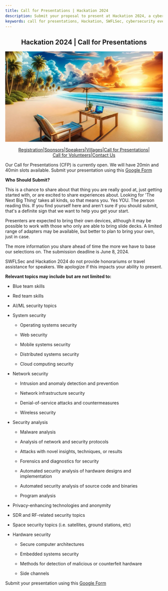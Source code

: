 ```yaml
---
title: Call for Presentations | Hackation 2024
description: Submit your proposal to present at Hackation 2024, a cybersecurity event by SWFLSec.
keywords: call for presentations, Hackation, SWFLSec, cybersecurity event
---
```

<h2 style="text-align: center;">Hackation 2024 | Call for Presentations</h2>

![Hackation Banner](images/hackation-banner.jpg)
<div style="display: flex; justify-content: center; flex-wrap: wrap;">
  <a href="registration">Registration</a> |
  <a href="sponsors">Sponsors</a> |
  <a href="speakers">Speakers</a> |
  <a href="villages">Villages</a> |
  <a href="call-for-presentations">Call for Presentations</a> |
  <a href="call-for-volunteers">Call for Volunteers</a> |
  <a href="https://forms.gle/BJsMjZXm45aiE7qm8">Contact Us</a>
</div>


Our Call for Presentations (CFP) is currently open. We will have 20min and 40min slots available. Submit your presentation using this [Google Form](https://forms.gle/HQZUdGRngn1okt2s9)

__**Who Should Submit?**__

This is a chance to share about that thing you are really good at, just getting started with, or are excited to share experiences about.  Looking for 'The Next Big Thing' takes all kinds, so that means you. Yes YOU. The person reading this.  If you find yourself here and aren't sure if you should submit, that's a definite sign that we want to help you get your start.

Presenters are expected to bring their own devices, although it may be possible to work with those who only are able to bring slide decks. A limited range of adapters may be available, but better to plan to bring your own, just in case.  

The more information you share ahead of time the more we have to base our selections on.  The submission deadline is June 8, 2024.

SWFLSec and Hackation 2024 do not provide honorariums or travel assistance for speakers. We apologize if this impacts your ability to present.  

**Relevant topics may include but are not limited to:**

- Blue team skills

- Red team skills

- AI/ML security topics

- System security

  - Operating systems security

  - Web security

  - Mobile systems security

  - Distributed systems security

  - Cloud computing security

- Network security

  - Intrusion and anomaly detection and prevention

  - Network infrastructure security

  - Denial-of-service attacks and countermeasures

  - Wireless security

- Security analysis

  - Malware analysis

  - Analysis of network and security protocols

  - Attacks with novel insights, techniques, or results

  - Forensics and diagnostics for security

  - Automated security analysis of hardware designs and implementation

  - Automated security analysis of source code and binaries

  - Program analysis

- Privacy-enhancing technologies and anonymity

- SDR and RF-related security topics

- Space security topics (i.e. satellites, ground stations, etc)

- Hardware security

  - Secure computer architectures

  - Embedded systems security

  - Methods for detection of malicious or counterfeit hardware

  - Side channels

 Submit your presentation using this [Google Form](https://forms.gle/HQZUdGRngn1okt2s9)
